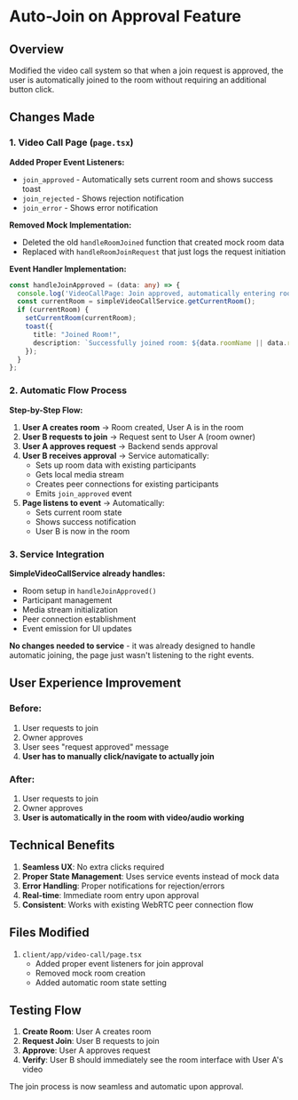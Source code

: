 # Auto-Join on Approval Feature

## Overview
Modified the video call system so that when a join request is approved, the user is automatically joined to the room without requiring an additional button click.

## Changes Made

### 1. Video Call Page (`page.tsx`)

**Added Proper Event Listeners:**
- `join_approved` - Automatically sets current room and shows success toast
- `join_rejected` - Shows rejection notification
- `join_error` - Shows error notification

**Removed Mock Implementation:**
- Deleted the old `handleRoomJoined` function that created mock room data
- Replaced with `handleRoomJoinRequest` that just logs the request initiation

**Event Handler Implementation:**
```typescript
const handleJoinApproved = (data: any) => {
  console.log('VideoCallPage: Join approved, automatically entering room:', data);
  const currentRoom = simpleVideoCallService.getCurrentRoom();
  if (currentRoom) {
    setCurrentRoom(currentRoom);
    toast({
      title: "Joined Room!",
      description: `Successfully joined room: ${data.roomName || data.roomId}`,
    });
  }
};
```

### 2. Automatic Flow Process

**Step-by-Step Flow:**

1. **User A creates room** → Room created, User A is in the room
2. **User B requests to join** → Request sent to User A (room owner)
3. **User A approves request** → Backend sends approval
4. **User B receives approval** → Service automatically:
   - Sets up room data with existing participants
   - Gets local media stream
   - Creates peer connections for existing participants
   - Emits `join_approved` event
5. **Page listens to event** → Automatically:
   - Sets current room state
   - Shows success notification
   - User B is now in the room

### 3. Service Integration

**SimpleVideoCallService already handles:**
- Room setup in `handleJoinApproved()`
- Participant management
- Media stream initialization
- Peer connection establishment
- Event emission for UI updates

**No changes needed to service** - it was already designed to handle automatic joining, the page just wasn't listening to the right events.

## User Experience Improvement

### Before:
1. User requests to join
2. Owner approves
3. User sees "request approved" message
4. **User has to manually click/navigate to actually join**

### After:
1. User requests to join
2. Owner approves  
3. **User is automatically in the room with video/audio working**

## Technical Benefits

1. **Seamless UX**: No extra clicks required
2. **Proper State Management**: Uses service events instead of mock data
3. **Error Handling**: Proper notifications for rejection/errors
4. **Real-time**: Immediate room entry upon approval
5. **Consistent**: Works with existing WebRTC peer connection flow

## Files Modified

1. `client/app/video-call/page.tsx`
   - Added proper event listeners for join approval
   - Removed mock room creation
   - Added automatic room state setting

## Testing Flow

1. **Create Room**: User A creates room
2. **Request Join**: User B requests to join
3. **Approve**: User A approves request
4. **Verify**: User B should immediately see the room interface with User A's video

The join process is now seamless and automatic upon approval.

